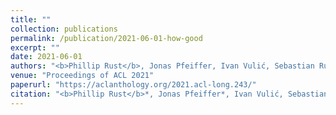 ```yaml
---
title: ""
collection: publications
permalink: /publication/2021-06-01-how-good
excerpt: "" 
date: 2021-06-01
authors: "<b>Phillip Rust</b>, Jonas Pfeiffer, Ivan Vulić, Sebastian Ruder, Iryna Gurevych"
venue: "Proceedings of ACL 2021"
paperurl: "https://aclanthology.org/2021.acl-long.243/"
citation: "<b>Phillip Rust</b>*, Jonas Pfeiffer*, Ivan Vulić, Sebastian Ruder, Iryna Gurevych (2021). How Good is Your Tokenizer? On the Monolingual Performance of Multilingual Language Models. In <i>Proceedings of ACL 2021</i>."
---
```

